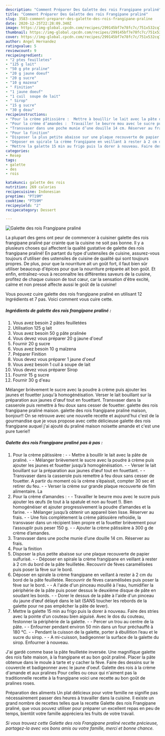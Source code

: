 ```yaml
---
description: "Comment Préparer Des Galette des rois Frangipane praliné"
title: "Comment Préparer Des Galette des rois Frangipane praliné"
slug: 3583-comment-preparer-des-galette-des-rois-frangipane-praline
date: 2020-12-25T22:28:09.340Z
image: https://img-global.cpcdn.com/recipes/299145bf7e78fc7c/751x532cq70/galette-des-rois-frangipane-praline-photo-principale-de-la-recette.jpg
thumbnail: https://img-global.cpcdn.com/recipes/299145bf7e78fc7c/751x532cq70/galette-des-rois-frangipane-praline-photo-principale-de-la-recette.jpg
cover: https://img-global.cpcdn.com/recipes/299145bf7e78fc7c/751x532cq70/galette-des-rois-frangipane-praline-photo-principale-de-la-recette.jpg
author: Angel Hernandez
ratingvalue: 5
reviewcount: 9
recipeingredient:
- "2 ptes feuilletes"
- "125 g lait"
- "50 g pte praline"
- "20 g jaune doeuf"
- "20 g sucre"
- "10 g mazena"
- " Finition"
- "1 jaune doeuf"
- "1 cuil  soupe de lait"
- " Sirop"
- "15 g sucre"
- "30 g deau"
recipeinstructions:
- "Pour la crème pâtissière :  Mettre à bouillir le lait avec la pâte de praliné.  Mélanger brièvement le sucre avec la poudre à crème puis ajouter les jaunes et fouetter jusqu’à homogénéisation.  Verser le lait bouillant sur la préparation aux jaunes d’œuf tout en fouettant.  Transvaser dans la casserole puis remettre à feu doux sans cesser de fouetter. A partir du moment où la crème s’épaissit, compter 30 sec et retirer du feu.  Verser la crème sur grande plaque recouverte de film alimentaire. La"
- "Pour la crème d’amandes :  Travailler le beurre mou avec le sucre puis ajouter les œufs (le tout à la spatule et non au fouet !). Bien homogénéiser et ajouter progressivement la poudre d’amandes et la farine.  Mélanger jusqu’à obtenir un appareil bien lisse. Réserver au frais.  Une fois complètement la crème pâtissière refroidie, la transvaser dans un récipient bien propre et la fouetter brièvement pour l’assouplir puis peser 150 g.  Ajouter la crème pâtissière à 300 g de crème d’amandes."
- "Transvaser dans une poche munie d’une douille 14 cm. Réserver au frais."
- "Pour la finition"
- "Disposer la plus petite abaisse sur une plaque recouverte de papier sulfurisé.  Déposer en spirale la crème frangipane en veillant à rester à 2 cm du bord de la pâte feuilletée. Recouvrir de fèves caramélisées puis poser la fève sur le bord."
- "Déposer en spirale la crème frangipane en veillant à rester à 2 cm du bord de la pâte feuilletée. Recouvrir de fèves caramélisées puis poser la fève sur le bord.  A l&#39;aide d&#39;un pinceau mouillé à l&#39;eau, humidifier la périphérie de la pâte puis poser dessus le deuxième disque de pâte en soudant les bords.  Dorer le dessus de la pâte à l&#39;aide d&#39;un pinceau du jaune d’œuf délayé dans le lait (SANS toucher les rebords de la galette pour ne pas empêcher la pâte de lever)."
- "Mettre la galette 15 min au frigo puis la dorer à nouveau. Faire des stries avec la pointe d’un couteau bien aiguisé. Avec le dos du couteau, festonner la périphérie de la galette.  Percer un trou au centre de la pâte.  Enfourner pendant environ 50 min dans un four préchauffé à 180 °C.  Pendant la cuisson de la galette, porter à ébullition l’eau et le sucre du sirop.  A mi-cuisson, badigeonner la surface de la galette du sirop. Enfourner à nouveau."
categories:
- Resep
tags:
- galette
- des
- rois

katakunci: galette des rois 
nutrition: 269 calories
recipecuisine: Indonesian
preptime: "PT19M"
cooktime: "PT59M"
recipeyield: "2"
recipecategory: Dessert

---
```



![Galette des rois Frangipane praliné](https://img-global.cpcdn.com/recipes/299145bf7e78fc7c/751x532cq70/galette-des-rois-frangipane-praline-photo-principale-de-la-recette.jpg)

La plupart des gens ont peur de commencer à cuisiner galette des rois frangipane praliné par crainte que la cuisine ne soit pas bonne. Il y a plusieurs choses qui affectent la qualité gustative de galette des rois frangipane praliné! En partant du type d'ustensiles de cuisine, assurez-vous toujours d'utiliser des ustensiles de cuisine de qualité qui sont toujours propres. De plus, pour que la nourriture ait un goût fort, il faut bien sûr utiliser beaucoup d'épices pour que la nourriture préparée ait bon goût. Et enfin, entraînez-vous à reconnaître les différentes saveurs de la cuisine, profitez de chaque cuisson de tout cœur, car la sensation d'être excité, calme et non pressé affecte aussi le goût de la cuisine!

<!--inarticleads1-->

Vous pouvez cuire galette des rois frangipane praliné en utilisant 12 Ingrédients et 7 pas. Voici comment vous cuire cette.

##### Ingrédients de galette des rois frangipane praliné :

1. Vous avez besoin 2 pâtes feuilletées
1. Utilisation 125 g lait
1. Vous avez besoin 50 g pâte pralinée
1. Vous devez vous préparer 20 g jaune d&#39;oeuf
1. Fournir 20 g sucre
1. Vous avez besoin 10 g maïzena
1. Préparer  Finition
1. Vous devez vous préparer 1 jaune d&#39;oeuf
1. Vous avez besoin 1 cuil à soupe de lait
1. Vous devez vous préparer  Sirop
1. Fournir 15 g sucre
1. Fournir 30 g d&#39;eau


Mélanger brièvement le sucre avec la poudre à crème puis ajouter les jaunes et fouetter jusqu&#39;à homogénéisation. Verser le lait bouillant sur la préparation aux jaunes d&#39;œuf tout en fouettant. Transvaser dans la casserole puis remettre à feu doux sans cesser de fouetter. galette des rois frangipane praliné maison. galette des rois frangipane praliné maison, bonjour!! On se retrouve avec une nouvelle recette et aujourd&#39;hui c&#39;est de la gourmandise que je vous propose avec cette délicieuse galette des rois frangipane auquel j&#39;ai ajouté du praliné maison noisette amande et c&#39;est une pure tuerie!! 

<!--inarticleads2-->

##### Galette des rois Frangipane praliné pas à pas :

1. Pour la crème pâtissière : -  - Mettre à bouillir le lait avec la pâte de praliné. -  - Mélanger brièvement le sucre avec la poudre à crème puis ajouter les jaunes et fouetter jusqu’à homogénéisation. -  - Verser le lait bouillant sur la préparation aux jaunes d’œuf tout en fouettant. -  - Transvaser dans la casserole puis remettre à feu doux sans cesser de fouetter. A partir du moment où la crème s’épaissit, compter 30 sec et retirer du feu. -  - Verser la crème sur grande plaque recouverte de film alimentaire. La
1. Pour la crème d’amandes : -  - Travailler le beurre mou avec le sucre puis ajouter les œufs (le tout à la spatule et non au fouet !). Bien homogénéiser et ajouter progressivement la poudre d’amandes et la farine. -  - Mélanger jusqu’à obtenir un appareil bien lisse. Réserver au frais. -  - Une fois complètement la crème pâtissière refroidie, la transvaser dans un récipient bien propre et la fouetter brièvement pour l’assouplir puis peser 150 g. -  - Ajouter la crème pâtissière à 300 g de crème d’amandes.
1. Transvaser dans une poche munie d’une douille 14 cm. Réserver au frais.
1. Pour la finition
1. Disposer la plus petite abaisse sur une plaque recouverte de papier sulfurisé. -  - Déposer en spirale la crème frangipane en veillant à rester à 2 cm du bord de la pâte feuilletée. Recouvrir de fèves caramélisées puis poser la fève sur le bord.
1. Déposer en spirale la crème frangipane en veillant à rester à 2 cm du bord de la pâte feuilletée. Recouvrir de fèves caramélisées puis poser la fève sur le bord. -  - A l&#39;aide d&#39;un pinceau mouillé à l&#39;eau, humidifier la périphérie de la pâte puis poser dessus le deuxième disque de pâte en soudant les bords. -  - Dorer le dessus de la pâte à l&#39;aide d&#39;un pinceau du jaune d’œuf délayé dans le lait (SANS toucher les rebords de la galette pour ne pas empêcher la pâte de lever).
1. Mettre la galette 15 min au frigo puis la dorer à nouveau. Faire des stries avec la pointe d’un couteau bien aiguisé. Avec le dos du couteau, festonner la périphérie de la galette. -  - Percer un trou au centre de la pâte. -  - Enfourner pendant environ 50 min dans un four préchauffé à 180 °C. -  - Pendant la cuisson de la galette, porter à ébullition l’eau et le sucre du sirop. -  - A mi-cuisson, badigeonner la surface de la galette du sirop. Enfourner à nouveau.


J&#39;ai gardé comme base la pâte feuilletée inversée. Une magnifique galette des rois faite maison, à la frangipane et au bon goût praliné. Placer la pâte obtenue dans le moule à tarte et y cacher la fève. Faire des dessins sur le couvercle et badigeonner avec le jaune d&#39;oeuf. Galette des rois à la crème d&#39;amande et aux pralines Pour celles ou ceux qui n&#39;aiment pas la traditionnelle recette à la frangipane voici une recette au bon goût de pralines roses. 

<!--inarticleads1-->

<p>
Préparation des aliments Un plat délicieux pour votre famille ne signifie pas nécessairement passer des heures à travailler dans la cuisine. Il existe un grand nombre de recettes telles que la recette Galette des rois Frangipane praliné, que vous pouvez utiliser pour préparer un excellent repas en peu de temps, bientôt votre famille appréciera les fruits de votre travail.
</p>

<p>
<i>Si vous trouvez cette Galette des rois Frangipane praliné recette précieuse, partagez-la avec vos bons amis ou votre famille, merci et bonne chance.</i>
</p>
